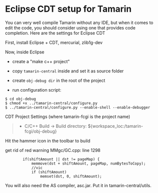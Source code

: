 # Eclipse CDT setup for Tamarin #

You can very well compile Tamarin without any IDE, but when it comes to edit the code, you should consider using one that provides code completion. Here are the settings for Eclipse CDT


First, install Eclipse + CDT, mercurial, zlib1g-dev

Now, inside Eclipse

  * create a "make c++ project"

  * copy `tamarin-central` inside and set it as source folder

  * create `obj-debug dir` in the root of the project

  * run configuration script:
```
$ cd obj-debug
$ chmod +x ../tamarin-central/configure.py
$ ../tamarin-central/configure.py --enable-shell --enable-debugger
```

CDT Project Settings (where tamarin-fcgi is the project name)
> - C/C++ Build -> Build directory: ${workspace\_loc:/tamarin-fcgi/obj-debug}

Hit the hammer icon in the toolbar to build


get rid of red warning
MMgc/GC.cpp: line 1298
```
		if(shiftAmount || dst != pageMap) {
			memmove(dst + shiftAmount, pageMap, numBytesToCopy);
			//vic
			if (shiftAmount)
				memset(dst, 0, shiftAmount);
```


You will also need the AS compiler, asc.jar. Put it in tamarin-central/utils.